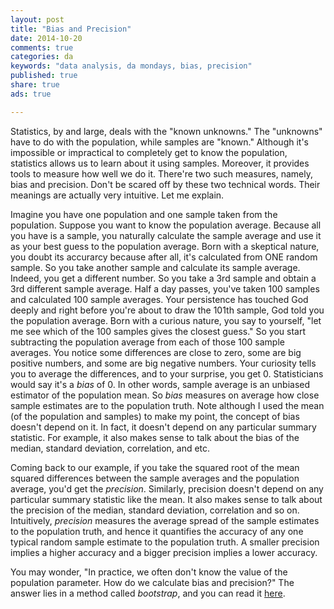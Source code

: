 ```yaml
---
layout: post
title: "Bias and Precision"
date: 2014-10-20 
comments: true
categories: da
keywords: "data analysis, da mondays, bias, precision"
published: true
share: true
ads: true

---
```

Statistics, by and large, deals with the "known unknowns." The "unknowns" have to do with the population, while samples are "known." Although it's impossible or impractical to completely get to know the population, statistics allows us to learn about it using samples. Moreover, it provides tools to measure how well we do it. There're two such measures, namely, bias and precision. Don't be scared off by these two technical words. Their meanings are actually very intuitive. Let me explain.

Imagine you have one population and one sample taken from the population. Suppose you want to know the population average. Because all you have is a sample, you naturally calculate the sample average and use it as your best guess to the population average. Born with a skeptical nature, you doubt its accurarcy because after all, it's calculated from ONE random sample. So you take another sample and calculate its sample average. Indeed, you get a different number. So you take a 3rd sample and obtain a 3rd different sample average. Half a day passes, you've taken 100 samples and calculated 100 sample averages. Your persistence has touched God deeply and right before you're about to draw the 101th sample, God told you the population average. Born with a curious nature, you say to yourself, "let me see which of the 100 samples gives the closest guess." So you start subtracting the population average from each of those 100 sample averages. You notice some differences are close to zero, some are big positive numbers, and some are big negative numbers. Your curiosity tells you to average the differences, and to your surprise, you get 0. Statisticians would say it's a *bias* of 0. In other words, sample average is an unbiased estimator of the population mean. So *bias* measures on average how close sample estimates are to the population truth. Note although I used the mean (of the population and samples) to make my point, the concept of bias doesn't depend on it. In fact, it doesn't depend on any particular summary statistic. For example, it also makes sense to talk about the bias of the median, standard deviation, correlation, and etc.

Coming back to our example, if you take the squared root of the mean squared differences between the sample averages and the population average, you'd get the *precision*. Similarly, precision doesn't depend on any particular summary statistic like the mean. It also makes sense to talk about the precision of the median, standard deviation, correlation and so on. Intuitively, *precision* measures the average spread of the sample estimates to the population truth, and hence it quantifies the accuracy of any one typical random sample estimate to the population truth. A smaller precision implies a higher accuracy and a bigger precision implies a lower accuracy. 

You may wonder, "In practice, we often don't know the value of the population parameter. How do we calculate bias and precision?" The answer lies in a method called *bootstrap*, and you can read it [here](https://masterr.org/r/an-example-of-the-bootstrap-method/).   